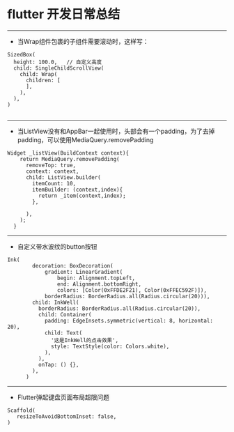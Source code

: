 # flutter 开发日常总结
****
* 当Wrap组件包裹的子组件需要滚动时，这样写：
```
SizedBox(
  height: 100.0,   // 自定义高度
  child: SingleChildScrollView(
    child: Wrap(
      children: [
      ],
    ),
  ),
)


```

****

* 当ListView没有和AppBar一起使用时，头部会有一个padding，为了去掉padding，可以使用MediaQuery.removePadding

```
Widget _listView(BuildContext context){
    return MediaQuery.removePadding(
      removeTop: true,
      context: context,
      child: ListView.builder(
        itemCount: 10,
        itemBuilder: (context,index){
          return _item(context,index);
        },

      ),
    );
  }
```
****
* 自定义带水波纹的button按钮

```
Ink(
        decoration: BoxDecoration(
            gradient: LinearGradient(
                begin: Alignment.topLeft,
                end: Alignment.bottomRight,
                colors: [Color(0xFFDE2F21), Color(0xFFEC592F)]),
            borderRadius: BorderRadius.all(Radius.circular(20))),
        child: InkWell(
          borderRadius: BorderRadius.all(Radius.circular(20)),
          child: Container(
            padding: EdgeInsets.symmetric(vertical: 8, horizontal: 20),
            child: Text(
              '这是InkWell的点击效果',
              style: TextStyle(color: Colors.white),
            ),
          ),
          onTap: () {},
        ),
      )

```
***

* Flutter弹起键盘页面布局超限问题

```
Scaffold(
   resizeToAvoidBottomInset: false,
)
```

